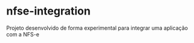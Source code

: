 # nfse-integration
Projeto desenvolvido de forma experimental para integrar uma aplicação com a NFS-e
